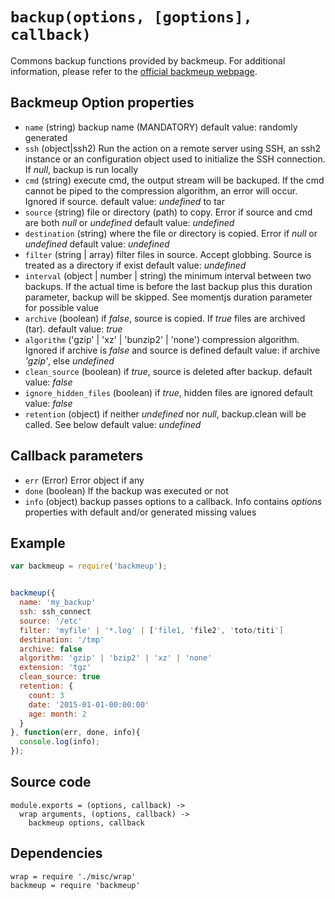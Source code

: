# `backup(options, [goptions], callback)`

Commons backup functions provided by backmeup. For additional information, please refer to the [official backmeup webpage][backmeup].

## Backmeup Option properties

*   `name` (string)
    backup name (MANDATORY)
    default value: randomly generated
*   `ssh` (object|ssh2)
    Run the action on a remote server using SSH, an ssh2 instance or an
    configuration object used to initialize the SSH connection.
    If _null_, backup is run locally
*   `cmd` (string)
    execute cmd, the output stream will be backuped. If the cmd cannot be piped to
    the compression algorithm, an error will occur. Ignored if source.
    default value: _undefined_
    to tar
*   `source` (string)
    file or directory (path) to copy. Error if source and cmd are both _null_ or _undefined_
    default value: _undefined_
*   `destination` (string)
    where the file or directory is copied. Error if _null_ or _undefined_
    default value: _undefined_ 
*   `filter` (string | array)
    filter files in source. Accept globbing. Source is treated as a directory if exist
    default value: _undefined_
*   `interval` (object | number | string)
    the minimum interval between two backups. If the actual time is before 
    the last backup plus this duration parameter, backup will be skipped.
    See momentjs duration parameter for possible value
*   `archive` (boolean)
    if _false_, source is copied. If _true_ files are archived (tar).
    default value: _true_
*   `algorithm` ('gzip' | 'xz' | 'bunzip2' | 'none')
    compression algorithm. Ignored if archive is _false_ and source is defined
    default value: if archive _'gzip'_, else _undefined_
*   `clean_source` (boolean)
    if _true_, source is deleted after backup.
    default value: _false_
*   `ignore_hidden_files` (boolean)
    if _true_, hidden files are ignored
    default value: _false_
*   `retention` (object)
    if neither _undefined_ nor _null_, backup.clean will be called. See below
    default value: _undefined_

## Callback parameters

*   `err` (Error)
    Error object if any
*   `done`  (boolean)
    If the backup was executed or not
*   `info` (object)
    backup passes options to a callback. Info contains _options_ properties with default
    and/or generated missing values

## Example

```js
var backmeup = require('backmeup');


backmeup({
  name: 'my_backup'
  ssh: ssh_connect
  source: '/etc'     
  filter: 'myfile' | '*.log' | ['file1, 'file2', 'toto/titi'] 
  destination: '/tmp'
  archive: false
  algorithm: 'gzip' | 'bzip2' | 'xz' | 'none'
  extension: 'tgz'
  clean_source: true
  retention: {
    count: 3
    date: '2015-01-01-00:00:00'
    age: month: 2
  }
}, function(err, done, info){
  console.log(info);
});
```

## Source code

    module.exports = (options, callback) ->
      wrap arguments, (options, callback) ->
        backmeup options, callback

## Dependencies

    wrap = require './misc/wrap'
    backmeup = require 'backmeup'

[backmeup]: https://github.com/adaltas/node-backmeup

